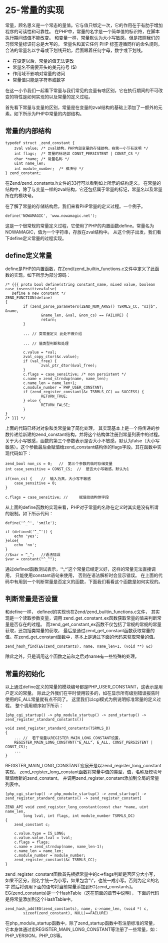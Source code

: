# 25-常量的实现
常量，顾名思义是一个常态的量值。它与值只绑定一次，它的作用在于有肋于增加程序的可读性和可靠性。 在PHP中，常量的名字是一个简单值的标识符，在脚本执行期间该值不能改变。 和变量一样，常量默认为大小写敏感，但是按照我们的习惯常量标识符总是大写的。 常量名和其它任何 PHP 标签遵循同样的命名规则。合法的常量名以字母或下划线开始，后面跟着任何字母，数字或下划线。

- 在设定以后，常量的值无法更改
- 常量名不需要开头的美元符号 ($)
- 作用域不影响对常量的访问
- 常量值只能是字符串或数字

在这一小节我们一起看下常量与我们常见的变量有啥区别，它在执行期间的不可改变的特性是如何实现的以及常量的定义过程。

首先看下常量与变量的区别，常量是在变量的zval结构的基础上添加了一额外的元素。如下所示为PHP中常量的内部结构。
## 常量的内部结构

    typedef struct _zend_constant {
    	zval value; /* zval结构，PHP内部变量的存储结构，在第一小节有说明 */
        int flags;  /* 常量的标记如 CONST_PERSISTENT | CONST_CS */
        char *name; /* 常量名称 */
        uint name_len;  
        int module_number;  /* 模块号 */
    } zend_constant;

在Zend/zend_constants.h文件的33行可以看到如上所示的结构定义。 在常量的结构中，除了与变量一样的zval结构，它还包括属于常量的标记，常量名以及常量所在的模块号。

在了解了常量的存储结构后，我们来看PHP常量的定义过程。一个例子。

    define('NOWAMAGIC', 'www.nowamagic.net');

这是一个很常规的常量定义过程，它使用了PHP的内置函数define。常量名为NOWAMAGIC，值为一个字符串，存放在zval结构中。 从这个例子出发，我们看下define定义常量的过程实现。
## define定义常量

define是PHP的内置函数，在Zend/zend_builtin_functions.c文件中定义了此函数的实现。如下所示为部分源码：

    /* {{{ proto bool define(string constant_name, mixed value, boolean case_insensitive=false)
       Define a new constant */
    ZEND_FUNCTION(define)
    {
            if (zend_parse_parameters(ZEND_NUM_ARGS() TSRMLS_CC, "sz|b", &name,
                    &name_len, &val, &non_cs) == FAILURE) {
                    return;
            }
     
            ... // 类常量定义 此处不做介绍
     
            ... // 值类型判断和处理
     
            c.value = *val;
            zval_copy_ctor(&c.value);
            if (val_free) {
                    zval_ptr_dtor(&val_free);
            }
            c.flags = case_sensitive; /* non persistent */
            c.name = zend_strndup(name, name_len);
            c.name_len = name_len+1;
            c.module_number = PHP_USER_CONSTANT;
            if (zend_register_constant(&c TSRMLS_CC) == SUCCESS) {
                    RETURN_TRUE;
            } else {
                    RETURN_FALSE;
            }
    }
    /* }}} */

上面的代码已经对对象和类常量做了简化处理， 其实现基本上是一个将传递的参数传递给新建的zend_constant结构，并将这个结构体注册到常量列表中的过程。 关于大小写敏感，函数的第三个参数表示是否大小不敏感，默认为false（大小写敏感）。这个参数最后会赋值给zend_constant结构体的flags字段。其在函数中实现代码如下：

    zend_bool non_cs = 0;   //  第三个参数的临时存储变量
    int case_sensitive = CONST_CS;  //  是否大小写敏感，默认为1
     
    if(non_cs) {    //  输入为真，大小写不敏感
        case_sensitive = 0;
    }
     
    c.flags = case_sensitive; //     赋值给结构体字段

从上面的define函数的实现来看，PHP对于常量的名称在定义时其实是没有所谓的限制。如下所示代码：

    define('^_^', 'smile');
     
    if (defined('^_^')) {
        echo 'yes';
    }else{
        echo 'no';
    }
    //$var = ^_^;   //语法错误
    $var = constant("^_^");

通过defined函数测试表示，‘^_^’这个常量已经定义好，这样的常量无法直接调用， 只能使用constant语句来使用， 否则在语法解析时会显示错误。 在上面的代码中有用到一个判断常量是否定义的函数，下面我们看看这个函数是如何实现的。
## 判断常量是否设置

和define一样， defined的实现也在Zend/zend_builtin_functions.c文件， 其实现是一个读取参数变量，调用 zend_get_constant_ex函数获取常量的值来判断常量是否存在的过程。 而zend_get_constant_ex函数不仅包括了常规的常规的常量获取，还包括类常量的获取， 最后是通过zend_get_constant函数获取常量的值。在zend_get_constant函数中，基本上是通过下面的代码来获取常量的值。

    zend_hash_find(EG(zend_constants), name, name_len+1, (void **) &c)

除此之外，只是调用这个函数之前和之后对name有一些特殊的处理。
## 常量的初始化

以上通过define定义的常量的模块编号都是PHP_USER_CONSTANT，这表示是用户定义的常量。 除此之外我们在平时使用较多的，如在显示所有级别错误报告时使用的E_ALL常量就有点不同了。 这里我们以cgi模式为例说明标准常量的定义过程。 整个调用顺序如下所示：

    [php_cgi_startup() -> php_module_startup() -> zend_startup() -> zend_register_standard_constants()]

    void zend_register_standard_constants(TSRMLS_D)
    {
        ... //  若干常量以REGISTER_MAIN_LONG_CONSTANT设置，
        REGISTER_MAIN_LONG_CONSTANT("E_ALL", E_ALL, CONST_PERSISTENT | CONST_CS);
        ...
    }

REGISTER_MAIN_LONG_CONSTANT宏展开是以zend_register_long_constant实现。 zend_register_long_constant函数将常量中值的类型，值，名称及模块号赋值给新的zend_constant。 并调用zend_register_constant添加到全局的常量列表中。

    [php_cgi_startup() -> php_module_startup() -> zend_startup() -> zend_register_standard_constants() -> zend_register_constant]

    ZEND_API void zend_register_long_constant(const char *name, uint name_len,
            long lval, int flags, int module_number TSRMLS_DC)
    {
        zend_constant c;
     
        c.value.type = IS_LONG;
        c.value.value.lval = lval;
        c.flags = flags;
        c.name = zend_strndup(name, name_len-1);
        c.name_len = name_len;
        c.module_number = module_number;
        zend_register_constant(&c TSRMLS_CC);
    }

zend_register_constant函数首先根据常量中的c->flags判断是否区分大小写， 如果不区分，则名字统一为小写，如果包含"\\"，也统一成小写。否则为定义的名字 然后将调用下面的语句将当前常量添加到EG(zend_constants)。 EG(zend_constants)是一个HashTable（这在前面的章节中说明）， 下面的代码是将常量添加到这个HashTable中。

    zend_hash_add(EG(zend_constants), name, c->name_len, (void *) c,
            sizeof(zend_constant), NULL)==FAILURE)

在php_module_startup函数中，除了zend_startup函数中有注册标准的常量， 它本身体通过宏REGISTER_MAIN_LONG_CONSTANT等注册了一些常量，如：PHP_VERSION，PHP_OS等。
